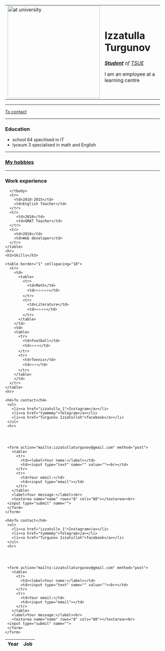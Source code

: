 
<!DOCTYPE html>
<html lang="en" dir="ltr">
  <head>
    <meta charset="utf-8">
    <title>Izzatulla Turgunov</title>
  </head>
  <body>
    <table cellspacing="20">
      <tr>
        <td><img src="https://cisoclub.ru/wp-content/uploads/anonymous.jpg" width="300" alt="at university"></td>
         <td> <h1>Izzatulla Turgunov</h1>
          <p><em><strong> <a href="https://cdn.pixabay.com/photo/2018/06/27/07/45/student-3500990_1280.jpg">Student</a></strong> of <a href="http://tsue.uz/">TSUE</a></em></p>
          <p>I am an employee at a learning centre</p></td>
      </tr>
    </table>
   <hr noshade>
   <a href="contact.html">To contact</a>
   <hr noshade size="2">
   <h3>Education</h3>
   <ul>
     <li>school 64 specilised in IT</li>
     <li>lyceum 3 specialised in math and English</li>
    </ul>
    <hr>
    <h3><a href="hobbies.html">My hobbies</a></h3>
    <hr>
    <h3>Work experience</h3>
    <table cellspacing="10">
       <thead>
        <tr>
          <th>Year</th>
          <th>Job</th>
        </tr>
      </thead>
      <tbody>

      </tbody>
      <tr>
        <td>2010-2015</td>
        <td>English Teacher</td>
      </tr>
      <tr>
         <td>2016</td>
         <td>GMAT Teacher</td>
      </tr>
      <tr>
        <td>2018</td>
        <td>Web developer</td>
      </tr>
    </table>
    <hr>
    <h3>Skills</h3>

    <table border="1" cellspacing="10">
      <tr>
        <td>
          <table>
            <tr>
              <td>Math</td>
              <td>⭐⭐⭐⭐⭐</td>
            </tr>
            <tr>
              <td>Literature</td>
              <td>⭐⭐⭐⭐</td>
            </tr>
          </table>
        </td>
        <td>
        <table>
          <tr>
            <td>Football</td>
            <td>⭐⭐⭐</td>
          </tr>
          <tr>
            <td>Tennis</td>
            <td>⭐⭐</td>
          </tr>
        </table>
        </td>
      </tr>
    </table>
    <hr>
    
    <h4>To contact</h4>
     <ul>
       <li><a href="izzatullo_1">Instagram</a></li>
       <li><a href="tymmmmy">Telegram</a></li>
       <li><a href="Turgunov Izzatulloh">facebook</a></li>
     </ul>
     <hr>




     <form action="mailto:izzatullaturgunov@gmail.com" method="post">
       <table>
         <tr>
           <td><label>Your name:</label></td>
           <td><input type="text" name="" value=""><br></td>
         </tr>
         <tr>
           <td>Your email:</td>
           <td><input type="email"></td>
         </tr>
       </table>
       <label>Your message:</label><br>
       <textarea name="name" rows="8" cols="80"></textarea><br>
     <input type="submit" name="">
     </form>
    </form>
 

   </body>
</html>
 
 
 
 
 
 
    <h4>To contact</h4>
     <ul>
       <li><a href="izzatullo_1">Instagram</a></li>
       <li><a href="tymmmmy">Telegram</a></li>
       <li><a href="Turgunov Izzatulloh">facebook</a></li>
     </ul>
     <hr>




     <form action="mailto:izzatullaturgunov@gmail.com" method="post">
       <table>
         <tr>
           <td><label>Your name:</label></td>
           <td><input type="text" name="" value=""><br></td>
         </tr>
         <tr>
           <td>Your email:</td>
           <td><input type="email"></td>
         </tr>
       </table>
       <label>Your message:</label><br>
       <textarea name="name" rows="8" cols="80"></textarea><br>
     <input type="submit" name="">
     </form>
    </form>
 
